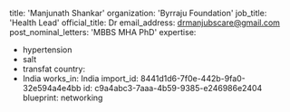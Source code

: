 title: 'Manjunath Shankar'
organization: 'Byrraju Foundation'
job_title: 'Health Lead'
official_title: Dr
email_address: drmanjubscare@gmail.com
post_nominal_letters: 'MBBS MHA PhD'
expertise:
  - hypertension
  - salt
  - transfat
country:
  - India
works_in: India
import_id: 8441d1d6-7f0e-442b-9fa0-32e594a4e4bb
id: c9a4abc3-7aaa-4b59-9385-e246986e2404
blueprint: networking
